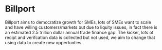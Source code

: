 # Billport
Billport aims to democratize growth for SMEs, lots of SMEs want to scale and have willing customers/markets but due to liquity issues, in fact there is an estimated 2.5 trillion dollar annual trade finance gap. The kicker, lots of recipt and verifcation data is collected but not used, we aim to change that using data to create new oppertunties. 
